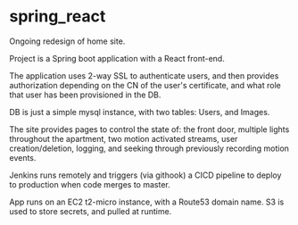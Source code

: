 # spring_react

Ongoing redesign of home site.

Project is a Spring boot application with a React front-end. 

The application uses 2-way SSL to authenticate users, and then provides authorization depending on the CN of the user's certificate, and what role that user has been provisioned in the DB. 

DB is just a simple mysql instance, with two tables: Users, and Images.

The site provides pages to control the state of: the front door, multiple lights throughout the apartment, two motion activated streams, user creation/deletion, logging, and seeking through previously recording motion events.

Jenkins runs remotely and triggers (via githook) a CICD pipeline to deploy to production when code merges to master. 

App runs on an EC2 t2-micro instance, with a Route53 domain name. S3 is used to store secrets, and pulled at runtime.
 
